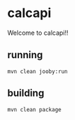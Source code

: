 # calcapi

Welcome to calcapi!!

## running

    mvn clean jooby:run

## building

    mvn clean package

